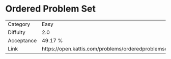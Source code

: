 # Ordered Problem Set

<table>
    <tr>
        <td>Category</td>
        <td>Easy</td>
    </tr>
    <tr>
        <td>Diffulty</td>
        <td>2.0</td>
    </tr>
    <tr>
        <td>Acceptance</td>
        <td>49.17 %</td>
    </tr>
    <tr>
        <td>Link</td>
        <td>https://open.kattis.com/problems/orderedproblemset</td>
    </tr>
</table>